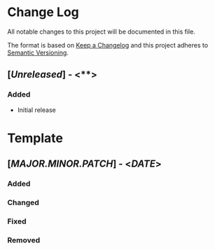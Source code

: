 # Change Log

All notable changes to this project will be documented in this file.

The format is based on [Keep a Changelog](http://keepachangelog.com/)
and this project adheres to [Semantic Versioning](http://semver.org/).

## [*Unreleased*] - <**>


### Added

* Initial release


# Template
## [*MAJOR.MINOR.PATCH*] - <*DATE*>
### Added
### Changed
### Fixed
### Removed